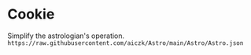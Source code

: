 # Cookie

Simplify the astrologian's operation.
`https://raw.githubusercontent.com/aiczk/Astro/main/Astro/Astro.json`
